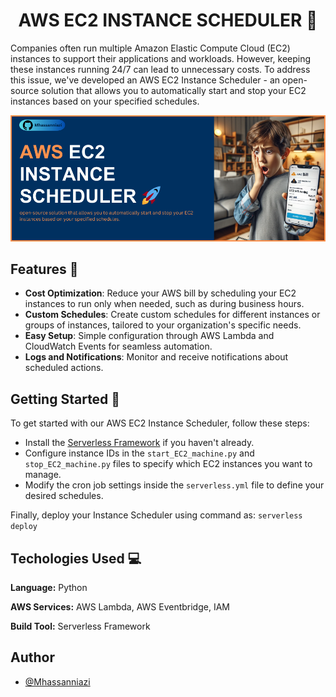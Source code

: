 <h1 align="center">AWS EC2 INSTANCE SCHEDULER 🤖</h1>

Companies often run multiple Amazon Elastic Compute Cloud (EC2) instances to support their applications and workloads. However, keeping these instances running 24/7 can lead to unnecessary costs. To address this issue, we've developed an AWS EC2 Instance Scheduler - an open-source solution that allows you to automatically start and stop your EC2 instances based on your specified schedules.

![Screenshot](media/EC2-scheduler-image.png)




## Features 💫

- **Cost Optimization**: Reduce your AWS bill by scheduling your EC2 instances to run only when needed, such as during business hours.
- **Custom Schedules**: Create custom schedules for different instances or groups of instances, tailored to your organization's specific needs.
- **Easy Setup**: Simple configuration through AWS Lambda and CloudWatch Events for seamless automation.
- **Logs and Notifications**: Monitor and receive notifications about scheduled actions.



## Getting Started 🚀

To get started with our AWS EC2 Instance Scheduler, follow these steps:

- Install the [Serverless Framework](https://www.serverless.com/) if you haven't already.
- Configure instance IDs in the `start_EC2_machine.py` and `stop_EC2_machine.py` files to specify which EC2 instances you want to manage.
- Modify the cron job settings inside the `serverless.yml` file to define your desired schedules.

Finally, deploy your Instance Scheduler using command as: `serverless deploy`


## Techologies Used 💻

**Language:** Python

**AWS Services:** AWS Lambda, AWS Eventbridge, IAM

**Build Tool:** Serverless Framework

## Author

- [@Mhassanniazi](https://github.com/Mhassanniazi)

